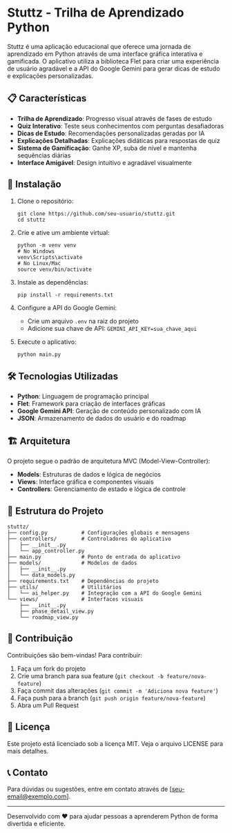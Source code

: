 # Stuttz - Trilha de Aprendizado Python

Stuttz é uma aplicação educacional que oferece uma jornada de aprendizado em Python através de uma interface gráfica interativa e gamificada. O aplicativo utiliza a biblioteca Flet para criar uma experiência de usuário agradável e a API do Google Gemini para gerar dicas de estudo e explicações personalizadas.

## 📋 Características

- **Trilha de Aprendizado**: Progresso visual através de fases de estudo
- **Quiz Interativo**: Teste seus conhecimentos com perguntas desafiadoras
- **Dicas de Estudo**: Recomendações personalizadas geradas por IA
- **Explicações Detalhadas**: Explicações didáticas para respostas de quiz
- **Sistema de Gamificação**: Ganhe XP, suba de nível e mantenha sequências diárias
- **Interface Amigável**: Design intuitivo e agradável visualmente

## 🚀 Instalação

1. Clone o repositório:
   ```
   git clone https://github.com/seu-usuario/stuttz.git
   cd stuttz
   ```

2. Crie e ative um ambiente virtual:
   ```
   python -m venv venv
   # No Windows
   venv\Scripts\activate
   # No Linux/Mac
   source venv/bin/activate
   ```

3. Instale as dependências:
   ```
   pip install -r requirements.txt
   ```

4. Configure a API do Google Gemini:
   - Crie um arquivo `.env` na raiz do projeto
   - Adicione sua chave de API: `GEMINI_API_KEY=sua_chave_aqui`

5. Execute o aplicativo:
   ```
   python main.py
   ```

## 🛠️ Tecnologias Utilizadas

- **Python**: Linguagem de programação principal
- **Flet**: Framework para criação de interfaces gráficas
- **Google Gemini API**: Geração de conteúdo personalizado com IA
- **JSON**: Armazenamento de dados do usuário e do roadmap

## 🏗️ Arquitetura

O projeto segue o padrão de arquitetura MVC (Model-View-Controller):

- **Models**: Estruturas de dados e lógica de negócios
- **Views**: Interface gráfica e componentes visuais
- **Controllers**: Gerenciamento de estado e lógica de controle

## 📁 Estrutura do Projeto

```
stuttz/
├── config.py           # Configurações globais e mensagens
├── controllers/        # Controladores do aplicativo
│   ├── __init__.py
│   └── app_controller.py
├── main.py             # Ponto de entrada do aplicativo
├── models/             # Modelos de dados
│   ├── __init__.py
│   └── data_models.py
├── requirements.txt    # Dependências do projeto
├── utils/              # Utilitários
│   └── ai_helper.py    # Integração com a API do Google Gemini
└── views/              # Interfaces visuais
    ├── __init__.py
    ├── phase_detail_view.py
    └── roadmap_view.py
```

## 🤝 Contribuição

Contribuições são bem-vindas! Para contribuir:

1. Faça um fork do projeto
2. Crie uma branch para sua feature (`git checkout -b feature/nova-feature`)
3. Faça commit das alterações (`git commit -m 'Adiciona nova feature'`)
4. Faça push para a branch (`git push origin feature/nova-feature`)
5. Abra um Pull Request

## 📄 Licença

Este projeto está licenciado sob a licença MIT. Veja o arquivo LICENSE para mais detalhes.

## 📞 Contato

Para dúvidas ou sugestões, entre em contato através de [seu-email@exemplo.com].

---

Desenvolvido com ❤️ para ajudar pessoas a aprenderem Python de forma divertida e eficiente.
